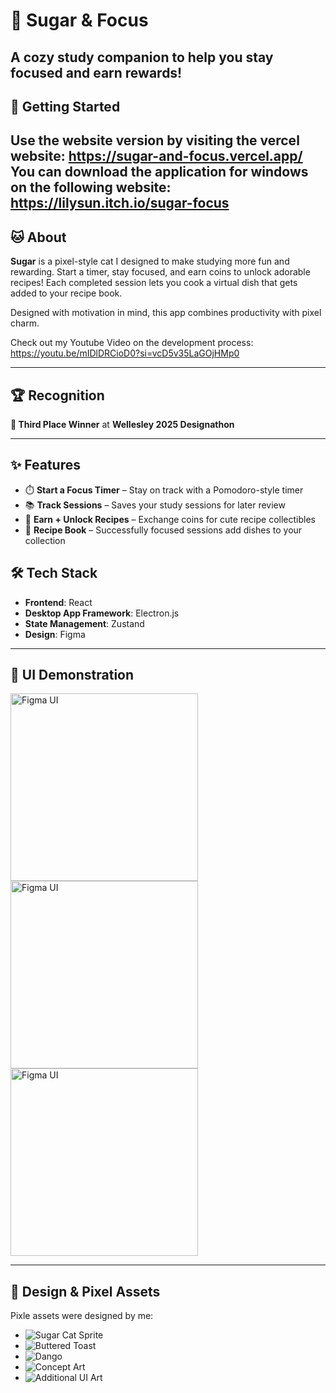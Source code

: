 # 🍞 Sugar & Focus  
A cozy study companion to help you stay focused and earn rewards!
---
## 🚀 Getting Started
Use the website version by visiting the vercel website: https://sugar-and-focus.vercel.app/
You can download the application for windows on the following website: https://lilysun.itch.io/sugar-focus
---

## 🐱 About

**Sugar** is a pixel-style cat I designed to make studying more fun and rewarding. Start a timer, stay focused, and earn coins to unlock adorable recipes! Each completed session lets you cook a virtual dish that gets added to your recipe book.

Designed with motivation in mind, this app combines productivity with pixel charm.

Check out my Youtube Video on the development process: https://youtu.be/mIDlDRCioD0?si=vcD5v35LaGOjHMp0

---

## 🏆 Recognition  
**🥉 Third Place Winner** at **Wellesley 2025 Designathon**

---

## ✨ Features

- ⏱️ **Start a Focus Timer** – Stay on track with a Pomodoro-style timer  
- 📚 **Track Sessions** – Saves your study sessions for later review  
- 🍳 **Earn + Unlock Recipes** – Exchange coins for cute recipe collectibles  
- 📘 **Recipe Book** – Successfully focused sessions add dishes to your collection


## 🛠️ Tech Stack

- **Frontend**: React  
- **Desktop App Framework**: Electron.js  
- **State Management**: Zustand  
- **Design**: Figma

---

## 📱 UI Demonstration

<img width="300" alt="Figma UI" src="https://github.com/user-attachments/assets/11d2319b-5284-4496-adfb-1e8b2f8470cd" />
<img width="300" alt="Figma UI" src="https://github.com/user-attachments/assets/086ea829-72c6-4f3c-b7f9-266663983eb9" />
<img width="300" alt="Figma UI" src="https://github.com/user-attachments/assets/9944c154-d9c7-415d-9bf7-469c87b14297" />


---

## 🎨 Design & Pixel Assets

Pixle assets were designed by me:

- ![Sugar Cat Sprite](https://github.com/user-attachments/assets/2eb40041-195b-4101-83e4-d76c13bc44ea)
- ![Buttered Toast](https://github.com/user-attachments/assets/007c7d48-97a9-4fcf-9855-54c6db23b9c6)
- ![Dango](https://github.com/user-attachments/assets/c8c8d5a2-b611-4fbe-83fe-73c043547ebe)
- ![Concept Art](https://github.com/user-attachments/assets/9c4ca3ea-a241-43ab-90ac-5e45d0834a82)
- ![Additional UI Art](https://github.com/user-attachments/assets/03e39344-3004-4afa-b5b9-c49541691f38)



